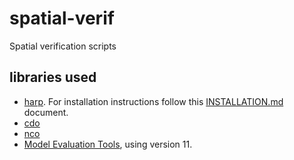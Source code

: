 # spatial-verif
Spatial verification scripts

## libraries used
- [harp](https://harphub.github.io/harp/). For installation instructions follow this [INSTALLATION.md](https://github.com/harphub/oper-harp-verif/tree/master/ACCORD_VS_202406) document.
- [cdo](https://code.mpimet.mpg.de/projects/cdo)
- [nco](https://nco.sourceforge.net/)
- [Model Evaluation Tools](https://met.readthedocs.io/en/latest/Users_Guide/overview.html), using version 11.


